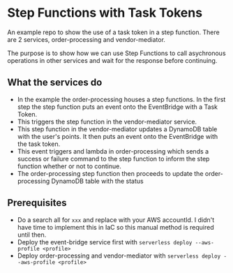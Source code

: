 # Step Functions with Task Tokens

An example repo to show the use of a task token in a step function. There are 2 services, order-processing and vendor-mediator.

The purpose is to show how we can use Step Functions to call asychronous operations in other services and wait for the response before continuing.

## What the services do

- In the example the order-processing houses a step functions. In the first step the step function puts an event onto the EventBridge with a Task Token.
- This triggers the step function in the vendor-mediator service.
- This step function in the vendor-mediator updates a DynamoDB table with the user's points. It then puts an event onto the EventBridge with the task token.
- This event triggers and lambda in order-processing which sends a success or failure command to the step function to inform the step function whether or not to continue.
- The order-processing step function then proceeds to update the order-processing DynamoDB table with the status

## Prerequisites

- Do a search all for `xxx` and replace with your AWS accountId. I didn't have time to implement this in IaC so this manual method is required until then.
- Deploy the event-bridge service first with `serverless deploy --aws-profile <profile>`
- Deploy order-processing and vendor-mediator with `serverless deploy --aws-profile <profile>`
